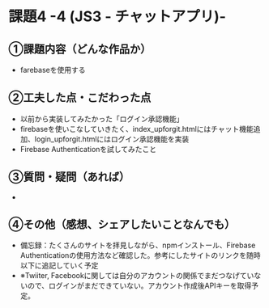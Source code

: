 # 課題4 -4 (JS3 - チャットアプリ)-

## ①課題内容（どんな作品か）
- farebaseを使用する

## ②工夫した点・こだわった点
- 以前から実装してみたかった「ログイン承認機能」 
- firebaseを使いこなしていきたく、index_upforgit.htmlにはチャット機能追加、login_upforgit.htmlにはログイン承認機能を実装
- Firebase Authenticationを試してみたこと

## ③質問・疑問（あれば）
- 

## ④その他（感想、シェアしたいことなんでも）
- 備忘録：たくさんのサイトを拝見しながら、npmインストール、Firebase Authenticationの使用方法など確認した。参考にしたサイトのリンクを随時以下に追記していく予定
- ※Twiiter, Facebookに関しては自分のアカウントの関係でまだつなげていないので、ログインがまだできていない。アカウント作成後APIキーを取得予定。
